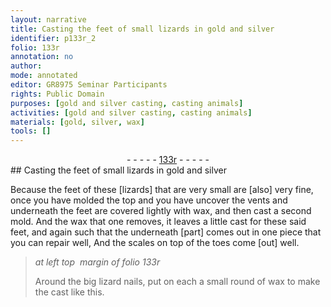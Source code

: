 ```yaml
---
layout: narrative
title: Casting the feet of small lizards in gold and silver
identifier: p133r_2
folio: 133r
annotation: no
author:
mode: annotated
editor: GR8975 Seminar Participants
rights: Public Domain
purposes: [gold and silver casting, casting animals]
activities: [gold and silver casting, casting animals]
materials: [gold, silver, wax]
tools: []
---
```


 <div class="folio" align="center">- - - - - <a href="http://gallica.bnf.fr/ark:/12148/btv1b10500001g/f271.image" target="_blank">133r</a> - - - - - </div> 
## Casting the feet of small lizards in <span class="material">gold</span> and <span class="material">silver</span>

  <span class="activity"></span> <span class="activity"></span> 
Because the feet of these [<span class="animal">lizards</span>] that are very small are [also] very fine, once you have molded the top and you have uncover the vents and underneath the feet are covered lightly with <span class="material">wax</span>, and then cast a second mold. And the wax that one removes, it leaves a little cast for these said feet, and again such that the underneath [part] comes out in one piece that you can repair well, And the scales on top of the toes come [out] well.
 
> *at left top  margin of folio 133r*
> 
>  Around the big lizard nails, put on each a small round of <span class="material">wax</span> to make the cast like this. 
 <span class="figure"></span> 